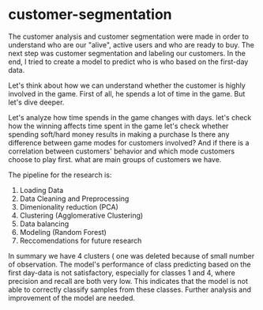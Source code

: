 # customer-segmentation

The customer analysis and customer segmentation were made in order to understand who are our "alive", active users and who are ready to buy. The next step was customer segmentation and labeling our customers. In the end, I tried to create a model to predict who is who based on the first-day data.

Let's think about how we can understand whether the customer is highly involved in the game. First of all, he spends a lot of time in the game. But let's dive deeper.

Let's analyze how time spends in the game changes with days.
let's check how the winning affects time spent in the game
let's check whether spending soft/hard money results in making a purchase
Is there any difference between game modes for customers involved? And if there is a correlation between customers' behavior and which mode customers choose to play first.
what are main groups of customers we have.

The pipeline for the research is:
1. Loading Data
2. Data Cleaning and Preprocessing 
3. Dimenionality reduction (PCA)
4. Clustering (Agglomerative Clustering)
5. Data balancing
6. Modeling (Random Forest)
7. Reccomendations for future research

In summary we have 4 clusters ( one was deleted because of small number of observation. The model's performance of class predicting based on the first day-data is not satisfactory, especially for classes 1 and 4, where precision and recall are both very low. This indicates that the model is not able to correctly classify samples from these classes. Further analysis and improvement of the model are needed.

